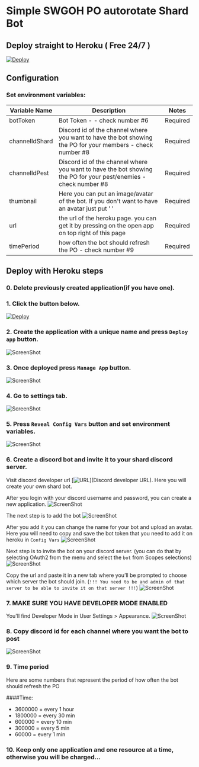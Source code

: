 # Simple SWGOH PO autorotate Shard Bot

## Deploy straight to Heroku ( Free 24/7 )

[![Deploy](https://www.herokucdn.com/deploy/button.svg)](https://heroku.com/deploy)


## Configuration

### Set environment variables:


|Variable Name| Description                             | Notes |
|-------------|-----------------------------------------|------ |
|botToken | Bot Token  -  - check number #6      | Required|
|channelIdShard| Discord id of the channel where you want to have the bot showing the PO for your members - check number #8|  Required|
|channelIdPest| Discord id of the channel where you want to have the bot showing the PO for your pest/enemies - check number #8| Required|
|thumbnail | Here you can put an image/avatar of the bot. If you don't want to have an avatar just put ' '| Required|
|url | the url of the heroku page. you can get it by pressing on the open app on top right of this page| Required|
|timePeriod | how often the bot should refresh the PO - check number #9| Required|


## Deploy with Heroku steps
### 0. Delete previously created application(if you have one).

### 1. Click the button below.
[![Deploy](https://www.herokucdn.com/deploy/button.svg)](https://heroku.com/deploy)

### 2. Create the application with a unique name and press `Deploy app` button.
![ScreenShot](assets/create-app.png)

### 3. Once deployed press `Manage App` button.
![ScreenShot](assets/app-deployed.png)

### 4. Go to settings tab.
![ScreenShot](assets/go-to-settings-tab.png)

### 5. Press `Reveal Config Vars` button and set environment variables.
![ScreenShot](assets/set-env-variables.png)

### 6. Create a discord bot and invite it to your shard discord server.

Visit discord developer url [![URL](https://discord.com/developers/applications)](Discord developer URL). Here you will create your own shard bot.

After you login with your discord username and password, you can create a new application.
![ScreenShot](assets/app-discord-create-new.png)

The next step is to add the bot
![ScreenShot](assets/app-add-bot.png)


After you add it you can change the name for your bot and upload an avatar. Here you will need to copy and save the bot token that you need to add it on heroku in `Config Vars`
![ScreenShot](assets/app-add-bot-token.png)


Next step is to invite the bot on your discord server. (you can do that by selecting OAuth2 from the menu and select the `bot` from Scopes selections)
![ScreenShot](assets/setup-bot-on-discord-server.png)

Copy the url and paste it in a new tab where you’ll be prompted to choose which server the bot should join. (```!!! You need to be and admin of that server to be able to invite it on that server !!!```)
![ScreenShot](assets/add-bot-on-discord-server.png)

### 7. MAKE SURE YOU HAVE DEVELOPER MODE ENABLED
You'll find Developer Mode in User Settings > Appearance.
![ScreenShot](assets/discord-developer-mode.jpg)

### 8. Copy discord id for each channel where you want the bot to post
![ScreenShot](assets/discord-copy-id.jpg)

### 9. Time period
Here are some numbers that represent the period of how often the bot should refresh the PO

####Time:
- 3600000 = every 1 hour
- 1800000 = every 30 min
- 600000 = every 10 min
- 300000 = every 5 min
- 60000 = every 1 min


### 10. Keep only one application and one resource at a time, otherwise you will be charged...